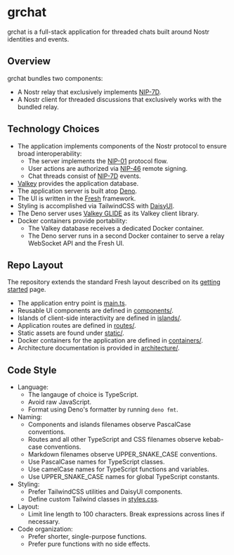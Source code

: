 # grchat

grchat is a full-stack application for threaded chats built around Nostr identities and events.

## Overview

grchat bundles two components:

- A Nostr relay that exclusively implements [NIP-7D](https://github.com/nostr-protocol/nips/blob/master/7D.md).
- A Nostr client for threaded discussions that exclusively works with the bundled relay.

## Technology Choices

- The application implements components of the Nostr protocol to ensure broad interoperability:
  - The server implements the [NIP-01](https://github.com/nostr-protocol/nips/blob/master/01.md) protocol flow.
  - User actions are authorized via [NIP-46](https://github.com/nostr-protocol/nips/blob/master/46.md) remote signing.
  - Chat threads consist of [NIP-7D](https://github.com/nostr-protocol/nips/blob/master/7D.md) events.
- [Valkey](https://valkey.io/) provides the application database.
- The application server is built atop [Deno](https://docs.deno.com/runtime/).
- The UI is written in the [Fresh](https://fresh.deno.dev/docs/introduction) framework.
- Styling is accomplished via TailwindCSS with [DaisyUI](https://daisyui.com/docs/intro/).
- The Deno server uses [Valkey GLIDE](https://valkey.io/valkey-glide/) as its Valkey client library.
- Docker containers provide portability:
  - The Valkey database receives a dedicated Docker container.
  - The Deno server runs in a second Docker container to serve a relay WebSocket API and the Fresh UI.

## Repo Layout

The repository extends the standard Fresh layout described on its [getting started](https://fresh.deno.dev/docs/getting-started) page.

- The application entry point is [main.ts](./main.ts).
- Reusable UI components are defined in [components/](./components).
- Islands of client-side interactivity are defined in [islands/](./islands).
- Application routes are defined in [routes/](./routes).
- Static assets are found under [static/](./static).
- Docker containers for the application are defined in [containers/](./containers).
- Architecture documentation is provided in [architecture/](./architecture).

## Code Style

- Language:
  - The langauge of choice is TypeScript.
  - Avoid raw JavaScript.
  - Format using Deno's formatter by running `deno fmt`.
- Naming:
  - Components and islands filenames observe PascalCase conventions.
  - Routes and all other TypeScript and CSS filenames observe kebab-case conventions.
  - Markdown filenames observe UPPER_SNAKE_CASE conventions.
  - Use PascalCase names for TypeScript classes.
  - Use camelCase names for TypeScript functions and variables.
  - Use UPPER_SNAKE_CASE names for global TypeScript constants.
- Styling:
  - Prefer TailwindCSS utilities and DaisyUI components.
  - Define custom Tailwind classes in [styles.css](./assets/styles.css).
- Layout:
  - Limit line length to 100 characters. Break expressions across lines if necessary.
- Code organization:
  - Prefer shorter, single-purpose functions.
  - Prefer pure functions with no side effects.
